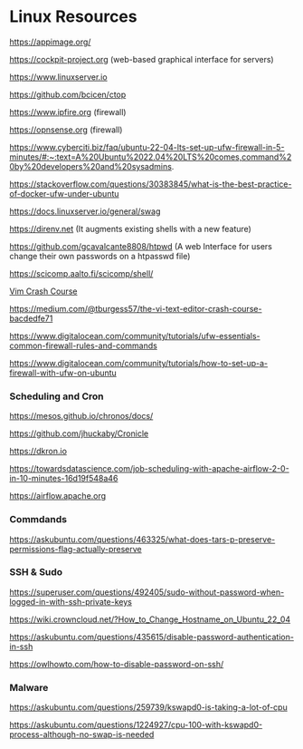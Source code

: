 # Linux Resources

https://appimage.org/

https://cockpit-project.org (web-based graphical interface for servers)

https://www.linuxserver.io

https://github.com/bcicen/ctop

https://www.ipfire.org (firewall)

https://opnsense.org (firewall)

https://www.cyberciti.biz/faq/ubuntu-22-04-lts-set-up-ufw-firewall-in-5-minutes/#:~:text=A%20Ubuntu%2022.04%20LTS%20comes,command%20by%20developers%20and%20sysadmins.

https://stackoverflow.com/questions/30383845/what-is-the-best-practice-of-docker-ufw-under-ubuntu

https://docs.linuxserver.io/general/swag

https://direnv.net (It augments existing shells with a new feature)

https://github.com/gcavalcante8808/htpwd (A web Interface for users change their own passwords on a htpasswd file)

https://scicomp.aalto.fi/scicomp/shell/

[Vim Crash Course](https://gist.github.com/dmsul/8bb08c686b70d5a68da0e2cb81cd857f)

https://medium.com/@tburgess57/the-vi-text-editor-crash-course-bacdedfe71

https://www.digitalocean.com/community/tutorials/ufw-essentials-common-firewall-rules-and-commands

https://www.digitalocean.com/community/tutorials/how-to-set-up-a-firewall-with-ufw-on-ubuntu

### Scheduling and Cron

https://mesos.github.io/chronos/docs/

https://github.com/jhuckaby/Cronicle

https://dkron.io

https://towardsdatascience.com/job-scheduling-with-apache-airflow-2-0-in-10-minutes-16d19f548a46

https://airflow.apache.org

### Commdands

https://askubuntu.com/questions/463325/what-does-tars-p-preserve-permissions-flag-actually-preserve

### SSH & Sudo

https://superuser.com/questions/492405/sudo-without-password-when-logged-in-with-ssh-private-keys

https://wiki.crowncloud.net/?How_to_Change_Hostname_on_Ubuntu_22_04

https://askubuntu.com/questions/435615/disable-password-authentication-in-ssh

https://owlhowto.com/how-to-disable-password-on-ssh/

### Malware

https://askubuntu.com/questions/259739/kswapd0-is-taking-a-lot-of-cpu

https://askubuntu.com/questions/1224927/cpu-100-with-kswapd0-process-although-no-swap-is-needed

